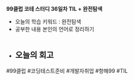 <b>99클럽 코테 스터디 36일차 TIL + 완전탐색</b>

- 오늘의 학습 키워드 : 완전탐색
- 공부한 내용 본인의 언어로 정리하기
    ```java
    ```
- 오늘의 회고
  - 

#99클럽 #코딩테스트준비 #개발자취업 #항해99 #TIL
